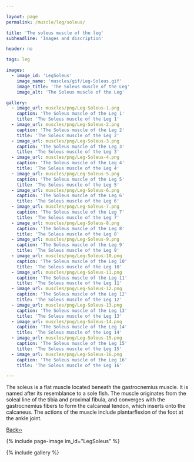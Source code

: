 ```yaml
---

layout: page
permalink: /muscle/leg/soleus/

title: 'The soleus muscle of the leg'
subheadline: 'Images and discription'

header: no

tags: leg

images:
  - image_id: 'LegSoleus'
    image_name: 'muscles/gif/Leg-Soleus.gif'
    image_title: 'The Soleus muscle of the Leg'
    image_alt: 'The Soleus muscle of the Leg' 

gallery:
  - image_url: muscles/png/Leg-Soleus-1.png
    caption: 'The Soleus muscle of the Leg 1'
    title: 'The Soleus muscle of the Leg 1'
  - image_url: muscles/png/Leg-Soleus-2.png
    caption: 'The Soleus muscle of the Leg 2'
    title: 'The Soleus muscle of the Leg 2'
  - image_url: muscles/png/Leg-Soleus-3.png
    caption: 'The Soleus muscle of the Leg 3'
    title: 'The Soleus muscle of the Leg 3'
  - image_url: muscles/png/Leg-Soleus-4.png
    caption: 'The Soleus muscle of the Leg 4'
    title: 'The Soleus muscle of the Leg 4'
  - image_url: muscles/png/Leg-Soleus-5.png
    caption: 'The Soleus muscle of the Leg 5'
    title: 'The Soleus muscle of the Leg 5'
  - image_url: muscles/png/Leg-Soleus-6.png
    caption: 'The Soleus muscle of the Leg 6'
    title: 'The Soleus muscle of the Leg 6'
  - image_url: muscles/png/Leg-Soleus-7.png
    caption: 'The Soleus muscle of the Leg 7'
    title: 'The Soleus muscle of the Leg 7'
  - image_url: muscles/png/Leg-Soleus-8.png
    caption: 'The Soleus muscle of the Leg 8'
    title: 'The Soleus muscle of the Leg 8'
  - image_url: muscles/png/Leg-Soleus-9.png
    caption: 'The Soleus muscle of the Leg 9'
    title: 'The Soleus muscle of the Leg 9'
  - image_url: muscles/png/Leg-Soleus-10.png
    caption: 'The Soleus muscle of the Leg 10'
    title: 'The Soleus muscle of the Leg 10'
  - image_url: muscles/png/Leg-Soleus-11.png
    caption: 'The Soleus muscle of the Leg 11'
    title: 'The Soleus muscle of the Leg 11'
  - image_url: muscles/png/Leg-Soleus-12.png
    caption: 'The Soleus muscle of the Leg 12'
    title: 'The Soleus muscle of the Leg 12'
  - image_url: muscles/png/Leg-Soleus-13.png
    caption: 'The Soleus muscle of the Leg 13'
    title: 'The Soleus muscle of the Leg 13'
  - image_url: muscles/png/Leg-Soleus-14.png
    caption: 'The Soleus muscle of the Leg 14'
    title: 'The Soleus muscle of the Leg 14'
  - image_url: muscles/png/Leg-Soleus-15.png
    caption: 'The Soleus muscle of the Leg 15'
    title: 'The Soleus muscle of the Leg 15'
  - image_url: muscles/png/Leg-Soleus-16.png
    caption: 'The Soleus muscle of the Leg 16'
    title: 'The Soleus muscle of the Leg 16'

---
```


The soleus is a flat muscle located beneath the gastrocnemius muscle. It is named after its resemblance to a sole fish. The muscle originates from the soleal line of the tibia and proximal fibula, and converges with the gastrocnemius fibers to form the calcaneal tendon, which inserts onto the calcaneus. The actions of the muscle include plantarflexion of the foot at the ankle joint.

[Back››](/muscle/leg/superficialposterior/)

{% include page-image im_id="LegSoleus" %}

{% include gallery %}
